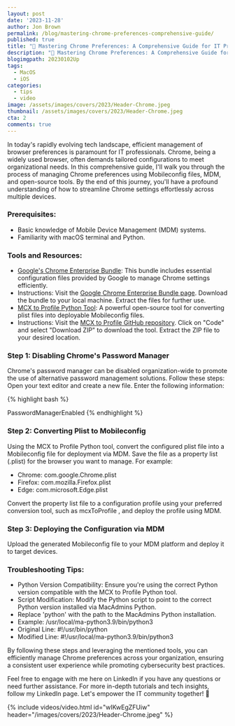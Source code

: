 ```yaml
---
layout: post
date: '2023-11-28'
author: Jon Brown
permalink: /blog/mastering-chrome-preferences-comprehensive-guide/
published: true
title: "🔧 Mastering Chrome Preferences: A Comprehensive Guide for IT Professionals 🔧"
description: "🔧 Mastering Chrome Preferences: A Comprehensive Guide for IT Professionals 🔧"
blogimgpath: 20230102Up
tags:
  - MacOS
  - iOS
categories:
  - tips
  - video
image: /assets/images/covers/2023/Header-Chrome.jpeg
thumbnail: /assets/images/covers/2023/Header-Chrome.jpeg
cta: 2
comments: true
---
```

In today's rapidly evolving tech landscape, efficient management of browser preferences is paramount for IT professionals. Chrome, being a widely used browser, often demands tailored configurations to meet organizational needs. In this comprehensive guide, I'll walk you through the process of managing Chrome preferences using Mobileconfig files, MDM, and open-source tools. By the end of this journey, you'll have a profound understanding of how to streamline Chrome settings effortlessly across multiple devices.

### Prerequisites:
- Basic knowledge of Mobile Device Management (MDM) systems.
- Familiarity with macOS terminal and Python.

### Tools and Resources:
- [Google's Chrome Enterprise Bundle](https://enterprise.google.com/chrome/chrome-browser/): This bundle includes essential configuration files provided by Google to manage Chrome settings efficiently.
- Instructions: Visit the [Google Chrome Enterprise Bundle page](https://enterprise.google.com/chrome/chrome-browser/). Download the bundle to your local machine. Extract the files for further use.
- [MCX to Profile Python Tool](https://chat.openai.com/c/link-to-MCX-to-Profile): A powerful open-source tool for converting plist files into deployable Mobileconfig files.
- Instructions: Visit the [MCX to Profile GitHub repository](https://chat.openai.com/c/link-to-MCX-to-Profile). Click on "Code" and select "Download ZIP" to download the tool. Extract the ZIP file to your desired location.

### Step 1: Disabling Chrome's Password Manager
Chrome's password manager can be disabled organization-wide to promote the use of alternative password management solutions. Follow these steps:
Open your text editor and create a new file. Enter the following information:

{% highlight bash %}
<!DOCTYPE plist PUBLIC "-//Apple//DTD PLIST 1.0//EN" "http://www.apple.com/DTDs/PropertyList-1.0.dtd"> 
<plist version="1.0"> 
<dict> 
<key>PasswordManagerEnabled</key> 
<false /> 
</dict> 
</plist>
{% endhighlight %}

### Step 2: Converting Plist to Mobileconfig
Using the MCX to Profile Python tool, convert the configured plist file into a Mobileconfig file for deployment via MDM.
Save the file as a property list (.plist) for the browser you want to manage. For example:

- Chrome: com.google.Chrome.plist
- Firefox: com.mozilla.Firefox.plist
- Edge: com.microsoft.Edge.plist

Convert the property list file to a configuration profile using your preferred conversion tool, such as mcxToProfile , and deploy the profile using MDM.

### Step 3: Deploying the Configuration via MDM
Upload the generated Mobileconfig file to your MDM platform and deploy it to target devices.

### Troubleshooting Tips:
- Python Version Compatibility: Ensure you're using the correct Python version compatible with the MCX to Profile Python tool.
- Script Modification: Modify the Python script to point to the correct Python version installed via MacAdmins Python.
- Replace 'python' with the path to the MacAdmins Python installation.
- Example: /usr/local/ma-python3.9/bin/python3
- Original Line: #!/usr/bin/python
- Modified Line: #!/usr/local/ma-python3.9/bin/python3

By following these steps and leveraging the mentioned tools, you can efficiently manage Chrome preferences across your organization, ensuring a consistent user experience while promoting cybersecurity best practices.

Feel free to engage with me here on LinkedIn if you have any questions or need further assistance. For more in-depth tutorials and tech insights, follow my LinkedIn page. Let's empower the IT community together! 🌟

{% include videos/video.html id="wIKwEgZFUiw" header="/images/covers/2023/Header-Chrome.jpeg" %}

